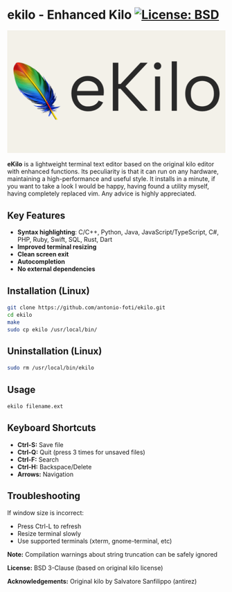 # ekilo - Enhanced Kilo [![License: BSD](https://img.shields.io/badge/License-BSD-blue.svg)](https://opensource.org/licenses/BSD-3-Clause)

![eKilo](https://raw.githubusercontent.com/antonio-foti/ekilo/refs/heads/master/eKilo.webp)

**eKilo** is a lightweight terminal text editor based on the original kilo editor with enhanced functions. Its peculiarity is that it can run on any hardware, maintaining a high-performance and useful style. It installs in a minute, if you want to take a look I would be happy, having found a utility myself, having completely replaced vim. Any advice is highly appreciated. 

## Key Features
- **Syntax highlighting**:
  C/C++, Python, Java, JavaScript/TypeScript, C#, PHP, Ruby, Swift, SQL, Rust, Dart
- **Improved terminal resizing**
- **Clean screen exit**
- **Autocompletion**
- **No external dependencies**

## Installation (Linux)
```bash
git clone https://github.com/antonio-foti/ekilo.git
cd ekilo
make
sudo cp ekilo /usr/local/bin/
```

## Uninstallation (Linux)
```bash
sudo rm /usr/local/bin/ekilo
```

## Usage
```bash
ekilo filename.ext
```

## Keyboard Shortcuts
- **Ctrl-S:** Save file
- **Ctrl-Q:** Quit (press 3 times for unsaved files)
- **Ctrl-F:** Search
- **Ctrl-H:** Backspace/Delete
- **Arrows:** Navigation


## Troubleshooting

If window size is incorrect:
- Press Ctrl-L to refresh
- Resize terminal slowly
- Use supported terminals (xterm, gnome-terminal, etc)


**Note:** Compilation warnings about string truncation can be safely ignored

**License:** BSD 3-Clause (based on original kilo license)

**Acknowledgements:** Original kilo by Salvatore Sanfilippo (antirez)
